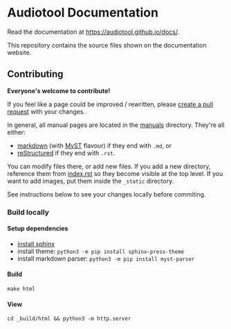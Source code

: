 # Audiotool Documentation

Read the documentation at https://audiotool.github.io/docs/.

This repository contains the source files shown on the documentation website.

## Contributing

**Everyone's welcome to contribute!** 

If you feel like a page could be improved / rewritten, please [create a pull request](https://docs.github.com/en/get-started/quickstart/contributing-to-projects) with your changes. 

In general, all manual pages are located in the [manuals](/manuals/) directory. They're all either:
* [markdown](https://github.com/adam-p/markdown-here/wiki/Markdown-Cheatsheet) (with [MyST](https://myst-parser.readthedocs.io/en/latest/syntax/typography.html#syntax-core) flavour) if they end with `.md`, or
*  [reStructured](https://www.sphinx-doc.org/en/master/usage/restructuredtext/basics.html) if they end with `.rst`.

You can modify files there, or add new files. If you add a new directory, reference them from [index.rst](/index.rst) so they become visible at the top level. If you want to add images, put them inside the `_static` directory.

See instructions below to see your changes locally before commiting. 

### Build locally

#### Setup dependencies

* [install sphinx](https://www.sphinx-doc.org/en/master/usage/installation.html)
* install theme: `python3 -m pip install sphinx-press-theme`
* install markdown parser: `python3 -m pip install myst-parser`

#### Build

```
make html
```

#### View

```
cd _build/html && python3 -m http.server
```
